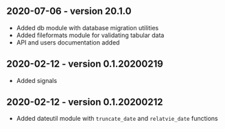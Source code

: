 

## 2020-07-06 - version 20.1.0
* Added db module with database migration utilities
* Added fileformats module for validating tabular data
* API and users documentation added

## 2020-02-12 - version 0.1.20200219
* Added signals

## 2020-02-12 - version 0.1.20200212
* Added dateutil module with `truncate_date` and `relatvie_date` functions
